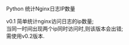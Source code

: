 Python 统计Nginx日志IP数量 

v0.1 简单统计nginx访问日志的ip数量;<br/>
     当同一时间出现两个ip同时访问时,则该版本会出错;<br/>
     需使用v0.2版本.<br/>
